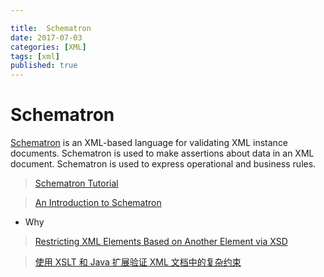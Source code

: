 ```yaml
---

title:  Schematron 
date: 2017-07-03
categories: [XML]
tags: [xml]
published: true
---
```


# Schematron

[Schematron](http://www.xfront.com/schematron/) is an XML-based language for validating XML instance documents. 
Schematron is used to make assertions about data in an XML document. 
Schematron is used to express operational and business rules.


> [Schematron Tutorial](http://zvon.org/xxl/SchematronTutorial/General/contents.html)

> [An Introduction to Schematron](http://www.xml.com/pub/a/2003/11/12/schematron.html)

- Why

> [Restricting XML Elements Based on Another Element via XSD](https://stackoverflow.com/questions/4126988/restricting-xml-elements-based-on-another-element-via-xsd)

> [使用 XSLT 和 Java 扩展验证 XML 文档中的复杂约束](http://blog.csdn.net/baggio785/article/details/777932)

